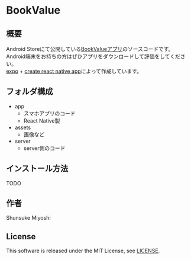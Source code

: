 # BookValue

## 概要

Android Storeにて公開している[BookValueアプリ](https://play.google.com/store/apps/details?id=com.smiyoshi.bookvalue)のソースコードです。  
Android端末をお持ちの方はぜひアプリをダウンロードして評価をしてください。  
[expo](https://expo.io/) + [create react native app](https://github.com/react-community/create-react-native-app)によって作成しています。

## フォルダ構成

- app
  - スマホアプリのコード
  - React Native製
- assets
  - 画像など
- server
  - server側のコード

## インストール方法

TODO

## 作者

Shunsuke Miyoshi

## License

This software is released under the MIT License, see [LICENSE](./LICENSE).